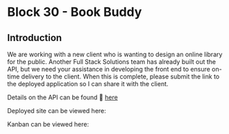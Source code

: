 # Block 30 - Book Buddy

## Introduction

We are working with a new client who is wanting to design an online library for the public. Another Full Stack Solutions team has already built out the API, but we need your assistance in developing the front end to ensure on-time delivery to the client. When this is complete, please submit the link to the deployed application so I can share it with the client.

Details on the API can be found 🔗 [here](https://fsa-book-buddy-b6e748d1380d.herokuapp.com/docs/)

Deployed site can be viewed here: [
](https://app.netlify.com/sites/chimerical-stroopwafel-916012/deploys/666102f1e7d8b01f4561d233)

Kanban can be viewed here: [
](https://github.com/users/ashleighmcme/projects/3)
